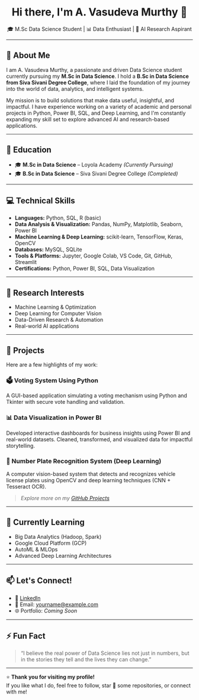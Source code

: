 <h1 align="center">Hi there, I'm A. Vasudeva Murthy 👋</h1>

<p align="center">
🎓 M.Sc Data Science Student | 📊 Data Enthusiast | 🤖 AI Research Aspirant
</p>

---

## 🚀 About Me

I am A. Vasudeva Murthy, a passionate and driven Data Science student currently pursuing my **M.Sc in Data Science**. I hold a **B.Sc in Data Science from Siva Sivani Degree College**, where I laid the foundation of my journey into the world of data, analytics, and intelligent systems.

My mission is to build solutions that make data useful, insightful, and impactful. I have experience working on a variety of academic and personal projects in Python, Power BI, SQL, and Deep Learning, and I'm constantly expanding my skill set to explore advanced AI and research-based applications.

---

## 💼 Education

- 🎓 **M.Sc in Data Science** – Loyola Academy *(Currently Pursuing)*
- 🎓 **B.Sc in Data Science** – Siva Sivani Degree College *(Completed)*

---

## 💻 Technical Skills

- **Languages:** Python, SQL, R (basic)
- **Data Analysis & Visualization:** Pandas, NumPy, Matplotlib, Seaborn, Power BI
- **Machine Learning & Deep Learning:** scikit-learn, TensorFlow, Keras, OpenCV
- **Databases:** MySQL, SQLite
- **Tools & Platforms:** Jupyter, Google Colab, VS Code, Git, GitHub, Streamlit
- **Certifications:** Python, Power BI, SQL, Data Visualization

---

## 🔬 Research Interests

- Machine Learning & Optimization  
- Deep Learning for Computer Vision  
- Data-Driven Research & Automation  
- Real-world AI applications

---

## 📁 Projects

Here are a few highlights of my work:

### 🗳️ Voting System Using Python
A GUI-based application simulating a voting mechanism using Python and Tkinter with secure vote handling and validation.

### 📊 Data Visualization in Power BI
Developed interactive dashboards for business insights using Power BI and real-world datasets. Cleaned, transformed, and visualized data for impactful storytelling.

### 🚗 Number Plate Recognition System (Deep Learning)
A computer vision-based system that detects and recognizes vehicle license plates using OpenCV and deep learning techniques (CNN + Tesseract OCR).

> *Explore more on my [GitHub Projects](https://github.com/yourusername?tab=repositories)*

---

## 🌱 Currently Learning

- Big Data Analytics (Hadoop, Spark)
- Google Cloud Platform (GCP)
- AutoML & MLOps
- Advanced Deep Learning Architectures

---

## 📫 Let's Connect!

- 🔗 [LinkedIn](https://www.linkedin.com/in/your-profile)
- 📧 Email: yourname@example.com
- 🌐 Portfolio: *Coming Soon*

---

## ⚡ Fun Fact

> “I believe the real power of Data Science lies not just in numbers, but in the stories they tell and the lives they can change.”

---

⭐ **Thank you for visiting my profile!**  
If you like what I do, feel free to follow, star 🌟 some repositories, or connect with me!
